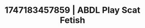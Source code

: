 ---
categories:
- Self-pleasure
- VR porn
- Hands-on body
- Spitroast
- Delicate restraint
image: /assets/images/1747183457859.jpg
layout: post
seo:
  description: Featured content with premium Scat Fetish, ABDL Play. HD images available.
  keywords: Scat Fetish, ABDL Play
  og_image: /assets/images/1747183457859.jpg
  schema_type: VisualArtwork
tags:
- ABDL Play
- Scat Fetish
- '#1747183457859'
title: 1747183457859 | ABDL Play Scat Fetish
---